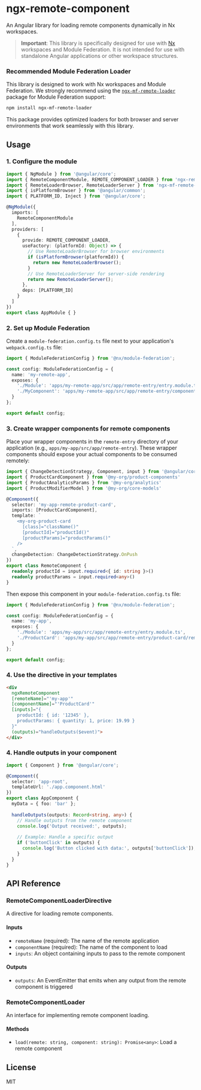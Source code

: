 # ngx-remote-component

An Angular library for loading remote components dynamically in Nx workspaces.

> **Important**: This library is specifically designed for use with [Nx](https://nx.dev/) workspaces and Module Federation. It is not intended for use with standalone Angular applications or other workspace structures.

### Recommended Module Federation Loader

This library is designed to work with Nx workspaces and Module Federation. We strongly recommend using the [`ngx-mf-remote-loader`](https://github.com/eurusik/ngx-mf-remote-loader) package for Module Federation support:

```bash
npm install ngx-mf-remote-loader
```

This package provides optimized loaders for both browser and server environments that work seamlessly with this library.

## Usage

### 1. Configure the module

```typescript
import { NgModule } from '@angular/core';
import { RemoteComponentModule, REMOTE_COMPONENT_LOADER } from 'ngx-remote-component';
import { RemoteLoaderBrowser, RemoteLoaderServer } from 'ngx-mf-remote-loader';
import { isPlatformBrowser } from '@angular/common';
import { PLATFORM_ID, Inject } from '@angular/core';

@NgModule({
  imports: [
    RemoteComponentModule
  ],
  providers: [
    {
      provide: REMOTE_COMPONENT_LOADER,
      useFactory: (platformId: Object) => {
        // Use RemoteLoaderBrowser for browser environments
        if (isPlatformBrowser(platformId)) {
          return new RemoteLoaderBrowser();
        }
        // Use RemoteLoaderServer for server-side rendering
        return new RemoteLoaderServer();
      },
      deps: [PLATFORM_ID]
    }
  ]
})
export class AppModule { }
```

### 2. Set up Module Federation

Create a `module-federation.config.ts` file next to your application's `webpack.config.ts` file:

```typescript
import { ModuleFederationConfig } from '@nx/module-federation';

const config: ModuleFederationConfig = {
  name: 'my-remote-app',
  exposes: {
    './Module': 'apps/my-remote-app/src/app/remote-entry/entry.module.ts',
    './MyComponent': 'apps/my-remote-app/src/app/remote-entry/components/my-component.ts'
  }
};

export default config;
```

### 3. Create wrapper components for remote components

Place your wrapper components in the `remote-entry` directory of your application (e.g., `apps/my-app/src/app/remote-entry`). These wrapper components should expose your actual components to be consumed remotely:

```typescript
import { ChangeDetectionStrategy, Component, input } from '@angular/core'
import { ProductCardComponent } from '@my-org/product-components'
import { ProductAnalyticsParams } from '@my-org/analytics'
import { ProductModifierModel } from '@my-org/core-models'

@Component({
  selector: 'my-app-remote-product-card',
  imports: [ProductCardComponent],
  template: `
    <my-org-product-card
      [class]="className()"
      [productId]="productId()"
      [productParams]="productParams()"
    />
  `,
  changeDetection: ChangeDetectionStrategy.OnPush
})
export class RemoteComponent {
  readonly productId = input.required<{ id: string }>()
  readonly productParams = input.required<any>()
}
```

Then expose this component in your `module-federation.config.ts` file:

```typescript
import { ModuleFederationConfig } from '@nx/module-federation';

const config: ModuleFederationConfig = {
  name: 'my-app',
  exposes: {
    './Module': 'apps/my-app/src/app/remote-entry/entry.module.ts',
    './ProductCard': 'apps/my-app/src/app/remote-entry/product-card/remote.component.ts'
  }
};

export default config;
```

### 4. Use the directive in your templates

```html
<div 
  ngxRemoteComponent
  [remoteName]="'my-app'"
  [componentName]="'ProductCard'"
  [inputs]="{ 
    productId: { id: '12345' },
    productParams: { quantity: 1, price: 19.99 }
  }"
  (outputs)="handleOutputs($event)">
</div>
```

### 4. Handle outputs in your component

```typescript
import { Component } from '@angular/core';

@Component({
  selector: 'app-root',
  templateUrl: './app.component.html'
})
export class AppComponent {
  myData = { foo: 'bar' };
  
  handleOutputs(outputs: Record<string, any>) {
    // Handle outputs from the remote component
    console.log('Output received:', outputs);
    
    // Example: Handle a specific output
    if ('buttonClick' in outputs) {
      console.log('Button clicked with data:', outputs['buttonClick']);
    }
  }
}
```

## API Reference

### RemoteComponentLoaderDirective

A directive for loading remote components.

#### Inputs

- `remoteName` (required): The name of the remote application
- `componentName` (required): The name of the component to load
- `inputs`: An object containing inputs to pass to the remote component

#### Outputs

- `outputs`: An EventEmitter that emits when any output from the remote component is triggered

### RemoteComponentLoader

An interface for implementing remote component loading.

#### Methods

- `load(remote: string, component: string): Promise<any>`: Load a remote component

## License

MIT
